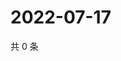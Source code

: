 # 2022-07-17

共 0 条

<!-- BEGIN WEIBO -->
<!-- 最后更新时间 Sun Jul 17 2022 11:06:19 GMT+0800 (China Standard Time) -->

<!-- END WEIBO -->
